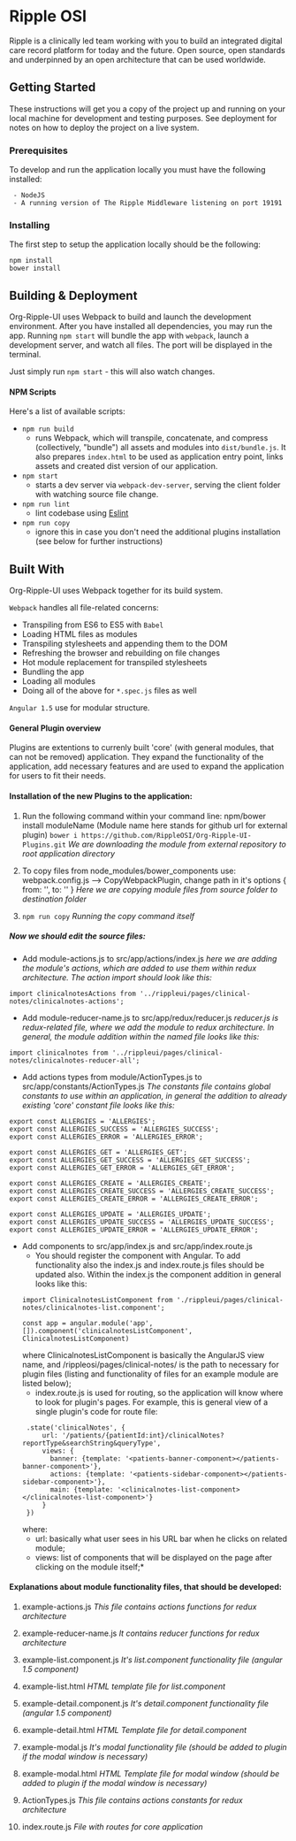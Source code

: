 # Ripple OSI
Ripple is a clinically led team working with you to build an integrated digital care record platform for today and the future. Open source, open standards and underpinned by an open architecture that can be used worldwide.

## Getting Started
These instructions will get you a copy of the project up and running on your local machine for development and testing purposes. See deployment for notes on how to deploy the project on a live system.

### Prerequisites

To develop and run the application locally you must have the following installed:

```
 - NodeJS
 - A running version of The Ripple Middleware listening on port 19191
```
### Installing

The first step to setup the application locally should be the following: 
```
npm install
bower install
```


## Building & Deployment

Org-Ripple-UI uses Webpack to build and launch the development environment. After you have installed all dependencies, you may run the app. Running `npm start` will bundle the app with `webpack`, launch a development server, and watch all files. The port will be displayed in the terminal.

Just simply run `npm start` - this will also watch changes.

#### NPM Scripts
Here's a list of available scripts:
* `npm run build`
  * runs Webpack, which will transpile, concatenate, and compress (collectively, "bundle") all assets and modules into `dist/bundle.js`. It also prepares `index.html` to be used as application entry point, links assets and created dist version of our application.
* `npm start`
  * starts a dev server via `webpack-dev-server`, serving the client folder with watching source file change.
* `npm run lint`
  * lint codebase using [Eslint](http://eslint.org/)
* `npm run copy`
  * ignore this in case you don't need the additional plugins installation (see below for further instructions) 

## Built With

Org-Ripple-UI uses Webpack together for its build system.

`Webpack` handles all file-related concerns:
* Transpiling from ES6 to ES5 with `Babel`
* Loading HTML files as modules
* Transpiling stylesheets and appending them to the DOM
* Refreshing the browser and rebuilding on file changes
* Hot module replacement for transpiled stylesheets
* Bundling the app
* Loading all modules
* Doing all of the above for `*.spec.js` files as well

`Angular 1.5` use for modular structure.
#### General Plugin overview
Plugins are extentions to currenly built 'core' (with general modules, that can not be removed) application. They expand the functionality of the application, add necessary features and are used to expand the application for users to fit their needs.   


#### Installation of the new Plugins to the application:  
1. Run the following command within your command line: npm/bower install moduleName (Module name here stands for github url for external plugin)
`bower i https://github.com/RippleOSI/Org-Ripple-UI-Plugins.git`
*We are downloading the module from external repository to root application directory*

2. To copy files from node_modules/bower_components use: webpack.config.js --> CopyWebpackPlugin, change path in it's options { from: '', to: '' }
*Here we are copying module files from source folder to destination folder*

3. `npm run copy`
*Running the copy command itself*

##### Now we should edit the source files:
* Add module-actions.js to src/app/actions/index.js
*here we are adding the module's actions, which are added to use them within redux architecture. The action import should look like this:*
```
import clinicalnotesActions from '../rippleui/pages/clinical-notes/clinicalnotes-actions';
```

* Add module-reducer-name.js to src/app/redux/reducer.js
*reducer.js is redux-related file, where we add the module to redux architecture. In general, the module addition within the named file looks like this:*
```
import clinicalnotes from '../rippleui/pages/clinical-notes/clinicalnotes-reducer-all';
```

* Add actions types from module/ActionTypes.js to src/app/constants/ActionTypes.js
*The constants file contains global constants to use within an application, in general the addition to already existing 'core' constant file looks like this:*
```
export const ALLERGIES = 'ALLERGIES';
export const ALLERGIES_SUCCESS = 'ALLERGIES_SUCCESS';
export const ALLERGIES_ERROR = 'ALLERGIES_ERROR';

export const ALLERGIES_GET = 'ALLERGIES_GET';
export const ALLERGIES_GET_SUCCESS = 'ALLERGIES_GET_SUCCESS';
export const ALLERGIES_GET_ERROR = 'ALLERGIES_GET_ERROR';

export const ALLERGIES_CREATE = 'ALLERGIES_CREATE';
export const ALLERGIES_CREATE_SUCCESS = 'ALLERGIES_CREATE_SUCCESS';
export const ALLERGIES_CREATE_ERROR = 'ALLERGIES_CREATE_ERROR';

export const ALLERGIES_UPDATE = 'ALLERGIES_UPDATE';
export const ALLERGIES_UPDATE_SUCCESS = 'ALLERGIES_UPDATE_SUCCESS';
export const ALLERGIES_UPDATE_ERROR = 'ALLERGIES_UPDATE_ERROR';
```

* Add components to src/app/index.js and src/app/index.route.js
   * You should register the component with Angular. To add functionality also the index.js and index.route.js files should be updated also. Within the index.js the component addition in general looks like this:
   ```
  import ClinicalnotesListComponent from './rippleui/pages/clinical-notes/clinicalnotes-list.component';
  
  const app = angular.module('app', []).component('clinicalnotesListComponent', ClinicalnotesListComponent)
   ```
     where ClinicalnotesListComponent is basically the AngularJS view name, and /rippleosi/pages/clinical-notes/ is the path to necessary for plugin files (listing and functionality of files for an example module are listed below);
   * index.route.js is used for routing, so the application will know where to look for plugin's pages. For example, this is general view of a single plugin's code for route file:
   ```
    .state('clinicalNotes', {
        url: '/patients/{patientId:int}/clinicalNotes?reportType&searchString&queryType',
        views: {
          banner: {template: '<patients-banner-component></patients-banner-component>'},
          actions: {template: '<patients-sidebar-component></patients-sidebar-component>'},
          main: {template: '<clinicalnotes-list-component></clinicalnotes-list-component>'}
        }
    })
   ```
   where:
     * url: basically what user sees in his URL bar when he clicks on related module;
     * views: list of components that will be displayed on the page after clicking on the module itself;*

#### Explanations about module functionality files, that should be developed:
1. example-actions.js
*This file contains actions functions for redux architecture*

2. example-reducer-name.js
*It contains reducer functions for redux architecture*

3. example-list.component.js
*It's list.component functionality file (angular 1.5 component)*

4. example-list.html
*HTML template file for list.component*

5. example-detail.component.js
*It's detail.component functionality file (angular 1.5 component)*

6. example-detail.html
*HTML Template file for detail.component*

7. example-modal.js
*It's modal functionality file (should be added to plugin if the modal window is necessary)*

8. example-modal.html
*HTML Template file for modal window (should be added to plugin if the modal window is necessary)*

9. ActionTypes.js
*This file contains actions constants for redux architecture*

10. index.route.js
*File with routes for core application*
